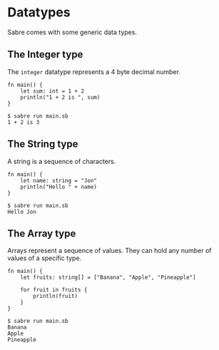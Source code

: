# Datatypes

Sabre comes with some generic data types.

## The Integer type

The `integer` datatype represents a 4 byte decimal number.

```
fn main() {
    let sum: int = 1 + 2
    println("1 + 2 is ", sum)
}
```

```
$ sabre run main.sb
1 + 2 is 3
```

## The String type

A string is a sequence of characters.

```
fn main() {
    let name: string = "Jon"
    println("Hello " + name)
}
```

```
$ sabre run main.sb
Hello Jon
```

## The Array type

Arrays represent a sequence of values. They can hold any number of values of a specific type.

```
fn main() {
    let fruits: string[] = ["Banana", "Apple", "Pineapple"]

    for fruit in fruits {
        println(fruit)
    }
}
```

```
$ sabre run main.sb
Banana
Apple
Pineapple
```
